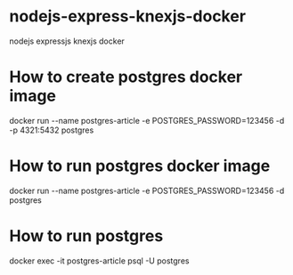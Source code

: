 # nodejs-express-knexjs-docker
nodejs expressjs knexjs docker

# How to create postgres docker image
docker run --name postgres-article -e POSTGRES_PASSWORD=123456 -d -p 4321:5432  postgres

# How to run postgres docker image
docker run --name postgres-article -e POSTGRES_PASSWORD=123456 -d postgres

# How to run postgres
docker exec -it postgres-article psql -U postgres
